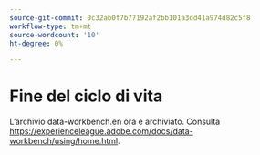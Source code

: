 ```yaml
---
source-git-commit: 0c32ab0f7b77192af2bb101a3dd41a974d82c5f8
workflow-type: tm+mt
source-wordcount: '10'
ht-degree: 0%

---
```

# Fine del ciclo di vita

L’archivio data-workbench.en ora è archiviato. Consulta <https://experienceleague.adobe.com/docs/data-workbench/using/home.html>.
